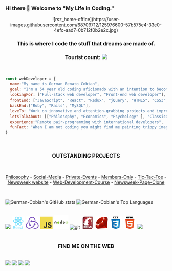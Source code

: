 ### Hi there 👋  Welcome to "My Life in Coding."

<!--
**German-Cobian/German-Cobian** is a ✨ _special_ ✨ repository because its `README.md` (this file) appears on your GitHub profile.

Here are some ideas to get you started:

- 🔭 I’m currently working on ...
- 🌱 I’m currently learning ...
- 👯 I’m looking to collaborate on ...
- 🤔 I’m looking for help with ...
- 💬 Ask me about ...
- 📫 How to reach me: ...
- 😄 Pronouns: ...
- ⚡ Fun fact: ...
-->

<div align="center">
  ![rsz_home-office](https://user-images.githubusercontent.com/68709712/125976600-57b575e4-33e0-4efc-aad7-0b712f0b2e2c.jpg)
</div>

<h3 align='center'>This is where I code the stuff that dreams are made of.</h3>

<h3 align='center'>Tourist count: <img src='https://visitor-badge.laobi.icu/badge?page_id=German-Cobian'></h3>

  <br>
  
```javascript
const webDeveloper = {
  name:"My name is German Renato Cobian",
  goal: "I'm a 54 year old coding aficionado with an intention to become a successful full-stack web developer",
  lookingFor: ["Full-stack web developer", "Front-end web developer"],
  frontEnd: ["JavaScript", "React", "Redux", "jQuery", "HTML5", "CSS3", "Bootstrap"],
  backEnd:["Ruby", "Rails", "MySQL"],
  loveTo: "Work on innovative and attention-grabbing projects and improving my skills in coding",
  letsTalkAbout: [["Philosophy", "Economics", "Psychology" ], "Classical Music", "Jazz", "Fine-Art", "Matial-Arts"],
  experience:"Remote pair-programming with international developers",
  funFact: "When I am not coding you might find me painting trippy images in oils, writing essays or dancing tango",
}
```
<br>

<h3 align="center">
     OUTSTANDING PROJECTS
      
</h3>

<br>
<p align="center">
      <a href="https://github.com/German-Cobian/Philosophy">Philosophy</a> -
      <a href="https://github.com/German-Cobian/Social-Media">Social-Media</a> -
      <a href="https://github.com/German-Cobian/Private-Events">Private-Events</a> -
      <a href="https://github.com/German-Cobian/Members-Only">Members-Only</a> -
       <a href="https://github.com/German-Cobian/Tic-Tac-Toe">Tic-Tac-Toe</a> -
      <a href="https://diegodsha.github.io/Newsweek-Bootstrap/">Newsweek website</a> -
      <a href="https://github.com/German-Cobian/Web-Development-Course">Web-Development-Course</a> -
      <a href="https://github.com/German-Cobian/Newsweek-Page-Clone">Newsweek-Page-Clone</a>  
</p>

<br>

![German-Cobian's GitHub stats](https://github-readme-stats.vercel.app/api?username=German-Cobian&count_private=true&show_icons=true&theme=dark)<span>   </span>![German-Cobian's Top Languages](https://github-readme-stats.vercel.app/api/top-langs/?username=German-Cobian&theme=dark)
<!-- more icons
<p align="center" style="display: inline;">
      <a href="#"><img src="https://img.shields.io/badge/html5%20-%23E34F26.svg?&style=for-the-badge&logo=html5&logoColor=white"></a>
      <a href="#"><img src="https://img.shields.io/badge/css3%20-%231572B6.svg?&style=for-the-badge&logo=css3&logoColor=white"></a>
      <a href="#"><img src="https://img.shields.io/badge/bootstrap%20-%23563D7C.svg?&style=for-the-badge&logo=bootstrap&logoColor=white"></a>
      <a href="#"><img src="https://img.shields.io/badge/ruby-%23CC342D.svg?&style=for-the-badge&logo=ruby&logoColor=white"></a>
      <a href="#"><img src="https://img.shields.io/badge/rails%20-%23CC0000.svg?&style=for-the-badge&logo=ruby-on-rails&logoColor=white"></a>
      <a href="#"><img src="https://img.shields.io/badge/react%20-%2320232a.svg?&style=for-the-badge&logo=react&logoColor=%2361DAFB"></a>
      <a href="#"><img src="https://img.shields.io/badge/redux%20-%23593d88.svg?&style=for-the-badge&logo=redux&logoColor=white"></a>
</p>
-->

<br>

<p align="center" style="display: inline;">
 <img height=40px src="https://upload.wikimedia.org/wikipedia/commons/thumb/9/9a/Visual_Studio_Code_1.35_icon.svg/1024px-Visual_Studio_Code_1.35_icon.svg.png"> 
<img src="https://raw.githubusercontent.com/devicons/devicon/master/icons/react/react-original-wordmark.svg" alt="react" width="40" height="40"/> 
<img src="https://raw.githubusercontent.com/devicons/devicon/master/icons/redux/redux-original.svg" alt="redux" width="40" height="40"/>
<img src="https://raw.githubusercontent.com/devicons/devicon/master/icons/javascript/javascript-original.svg" alt="javascript" width="40" height="40"/>              <img src="https://raw.githubusercontent.com/devicons/devicon/master/icons/nodejs/nodejs-original-wordmark.svg" alt="nodejs" width="45" height="45"/>                           <img src="https://www.vectorlogo.zone/logos/git-scm/git-scm-icon.svg" alt="git" width="40" height="40"/>
<img src="https://raw.githubusercontent.com/devicons/devicon/master/icons/rails/rails-original-wordmark.svg" alt="rails" width="40" height="40"/>
<img src="https://raw.githubusercontent.com/devicons/devicon/master/icons/ruby/ruby-original.svg" alt="ruby" width="40" height="40"/>
<img src="https://raw.githubusercontent.com/devicons/devicon/master/icons/css3/css3-original-wordmark.svg" alt="css3" width="40" height="40"/>
<img src="https://raw.githubusercontent.com/devicons/devicon/master/icons/html5/html5-original-wordmark.svg" alt="html5" width="40" height="40"/>
<img src="https://img.shields.io/badge/bootstrap%20-%23563D7C.svg?&style=for-the-badge&logo=bootstrap&logoColor=white">

  </p>
<!--
<table align="center">
<tbody>
 <tr>
<td align="center" width="30%">
<img src="https://raw.githubusercontent.com/devicons/devicon/master/icons/react/react-original-wordmark.svg" alt="react" width="40" height="40"/>
</td>
<td align="center" width="30%">
  <img src="https://raw.githubusercontent.com/devicons/devicon/master/icons/javascript/javascript-original.svg" alt="javascript" width="40" height="40"/>
</td>
<td align="center" width="30%">
<img src="https://raw.githubusercontent.com/devicons/devicon/master/icons/nodejs/nodejs-original-wordmark.svg" alt="nodejs" width="45" height="45"/>
</td>
</tr>
<tr>
<td align="center" width="30%">
<img height=40px src="https://upload.wikimedia.org/wikipedia/commons/thumb/9/9a/Visual_Studio_Code_1.35_icon.svg/1024px-Visual_Studio_Code_1.35_icon.svg.png"> 
</td>
<td align="center" width="30%">
  <img src="https://www.vectorlogo.zone/logos/git-scm/git-scm-icon.svg" alt="git" width="40" height="40"/>
</td>
<td align="center" width="30%">
  <img src="https://raw.githubusercontent.com/devicons/devicon/master/icons/rails/rails-original-wordmark.svg" alt="rails" width="40" height="40"/>
</td>
</tr>
<tr>
<td align="center" width="30%">
  <img src="https://raw.githubusercontent.com/devicons/devicon/master/icons/redux/redux-original.svg" alt="redux" width="40" height="40"/>
</td>
<td align="center" width="30%">
<img height=65px src="https://img.icons8.com/ios-filled/2x/sql.png"> 
</td>
<td align="center" width="30%">
  <img src="https://raw.githubusercontent.com/devicons/devicon/master/icons/ruby/ruby-original.svg" alt="ruby" width="40" height="40"/>
</td>
</tr>
<tr>
<td align="center" width="30%">
  <img src="https://img.shields.io/badge/bootstrap%20-%23563D7C.svg?&style=for-the-badge&logo=bootstrap&logoColor=white">
</td>
<td align="center" width="30%">
  <img src="https://raw.githubusercontent.com/devicons/devicon/master/icons/css3/css3-original-wordmark.svg" alt="css3" width="40" height="40"/> 
</td>
<td align="center" width="30%">
  <img src="https://raw.githubusercontent.com/devicons/devicon/master/icons/html5/html5-original-wordmark.svg" alt="html5" width="40" height="40"/>
</td>
</tr>
</tbody>
</table>
-->
<br>
<br>
<h3 align="center">FIND ME ON THE WEB</h3>
<br>
<p align="center" style="display: inline;">
      <a href="https://github.com/German-Cobian?tab=followers"><img src="https://img.shields.io/github/followers/German-Cobian?label=Follow%20me&style=social"></a>
      <a href="https://twitter.com/GermanCobian1"><img src="https://img.shields.io/twitter/follow/German-Cobian?style=social"></a>
      <a href="https://www.linkedin.com/in/german-cobian/"><img src="https://img.shields.io/badge/LinkedIn-Contact%20Me-blue"></a>
      <a href="mailto:germancobian@hotmail.com"><img src="https://img.shields.io/badge/-Outlook-0078D4?style=flat&logo=Microsoft-Outlook&logoColor=white"></a>
</p>

<br>
<!--<p align="center"><img src="https://i.imgur.com/A6bWGFl.gif"/></p>-->
<br>